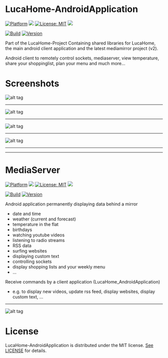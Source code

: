 # LucaHome-AndroidApplication

[![Platform](https://img.shields.io/badge/platform-Android-blue.svg)](https://www.android.com)
<a target="_blank" href="https://android-arsenal.com/api?level=24" title="API24+"><img src="https://img.shields.io/badge/API-24+-blue.svg" /></a>
[![License: MIT](https://img.shields.io/badge/License-MIT-blue.svg)](https://opensource.org/licenses/MIT)
<a target="_blank" href="https://www.paypal.me/GuepardoApps" title="Donate using PayPal"><img src="https://img.shields.io/badge/paypal-donate-blue.svg" /></a>

[![Build](https://img.shields.io/badge/build-passing-green.svg)](https://github.com/LucaHome/LucaHome-AndroidApplication)
[![Version](https://img.shields.io/badge/version-v5.2.5.180115-blue.svg)](https://github.com/LucaHome/LucaHome-AndroidApplication)

Part of the LucaHome-Project
Containing shared libraries for LucaHome, the main android client application and the latest mediamirror project (v2).

Android client to remotely control sockets, mediaserver, view temperature, share your shoppinglist, plan your menu and much more...

# Screenshots

![alt tag](https://github.com/LucaHome/LucaHome-AndroidApplication/blob/master/screenshots/header_001.png)
___________________________________

![alt tag](https://github.com/LucaHome/LucaHome-AndroidApplication/blob/master/screenshots/header_002.png)
___________________________________

![alt tag](https://github.com/LucaHome/LucaHome-AndroidApplication/blob/master/screenshots/header_003.png)
___________________________________

![alt tag](https://github.com/LucaHome/LucaHome-AndroidApplication/blob/master/screenshots/header_004.png)

___________________________________
___________________________________

# MediaServer

[![Platform](https://img.shields.io/badge/platform-Android-blue.svg)](https://www.android.com)
<a target="_blank" href="https://android-arsenal.com/api?level=24" title="API24+"><img src="https://img.shields.io/badge/API-24+-blue.svg" /></a>
[![License: MIT](https://img.shields.io/badge/License-MIT-blue.svg)](https://opensource.org/licenses/MIT)
<a target="_blank" href="https://www.paypal.me/GuepardoApps" title="Donate using PayPal"><img src="https://img.shields.io/badge/paypal-donate-blue.svg" /></a>

[![Build](https://img.shields.io/badge/build-passing-green.svg)](https://github.com/LucaHome/LucaHome-AndroidApplication)
[![Version](https://img.shields.io/badge/version-v5.2.5.180115-blue.svg)](https://github.com/LucaHome/LucaHome-AndroidApplication)

Android application permanently displaying data behind a mirror
- date and time
- weather (current and forecast)
- temperature in the flat
- birthdays
- watching youtube videos
- listening to radio streams
- RSS data
- surfing websites
- displaying custom text
- controlling sockets
- display shopping lists and your weekly menu
- ...

Receive commands by a client application (LucaHome_AndroidApplication)
- e.g. to display new videos, update rss feed, display websites, display custom text, ...

---

![alt tag](https://github.com/LucaHome/LucaHome-AndroidApplication/blob/master/screenshots/header_mediamirror_001.png)


# License

LucaHome-AndroidApplication is distributed under the MIT license. [See LICENSE](LICENSE.md) for details.
